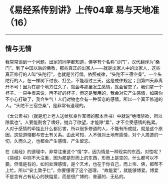 # 《易经系传别讲》上传04章 易与天地准（16）

------

## 情与无情

我常常谈到一个问题，出家的同学都知道，佛学有个名称“沙门”，汉代翻译为“桑门”。到了中国以后的佛教，那些真正的出家人——就是出家人中的出家人，这些真正修行的人叫“头陀行”，也就是苦行僧。依照戒律，“头陀不三宿空桑”。一个头陀行的人，在一棵树下过夜、打坐，不能超过三天，这是戒律规定；到第四天非离开不可！因为在那个地方住久了，就会与那里发生感情，就会留恋了。我们拿一个杯子、一只手表来说，再不好的杯子，但这是我用的，我会对它产生感情，如果你不小心打破了，我会生气！人们对物也会有一种留恋的感情。所以一个真正修道的人。“头陀不三宿空桑”，是非常有道理的。

《太公素书》（就是圯上老人送给张良作军师的那本兵书）中就说“绝嗜禁欲，所以除累也“。人要能割舍了嗜好，抛弃了欲望，才能除“累”，才不会受感情的拖累。人对于感情的牵挂比什么都厉害，所以很多修道的人，不能有所成就，就是这个原因。这些道理都与安土有关系。由此可知，人不但对土地有感情，对个人周遭的一切，久而久之，也都会产生感情、产生留恋。

在《易经》的道理中，非常注重这个“情“字，因为情是一种现实的东西。对性呢？《易经》中则不大注重，因为那是形而上的东西，形而上是空的，什么都可以不要。但情是有的，如何处理感情，是个艺术，也在于你自己，而上帝、佛，都帮不上忙。所以“安土敦乎仁”，你要懂得了这个道理， “故能爱”，就能够博爱。博爱不是含有占有私心的狭隘爱，而是很广博的、普遍的、无私的。